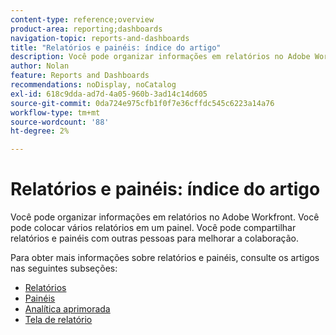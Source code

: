```yaml
---
content-type: reference;overview
product-area: reporting;dashboards
navigation-topic: reports-and-dashboards
title: "Relatórios e painéis: índice do artigo"
description: Você pode organizar informações em relatórios no Adobe Workfront. Você pode colocar vários relatórios em um painel. Você pode compartilhar relatórios e painéis com outras pessoas para melhorar a colaboração.
author: Nolan
feature: Reports and Dashboards
recommendations: noDisplay, noCatalog
exl-id: 618c9dda-ad7d-4a05-960b-3ad14c14d605
source-git-commit: 0da724e975cfb1f0f7e36cffdc545c6223a14a76
workflow-type: tm+mt
source-wordcount: '88'
ht-degree: 2%

---
```



# Relatórios e painéis: índice do artigo

<!--Audited: 01/2024-->

Você pode organizar informações em relatórios no Adobe Workfront. Você pode colocar vários relatórios em um painel. Você pode compartilhar relatórios e painéis com outras pessoas para melhorar a colaboração.

Para obter mais informações sobre relatórios e painéis, consulte os artigos nas seguintes subseções:

* [Relatórios](../reports-and-dashboards/reports/reports-overview.md)
* [Painéis](../reports-and-dashboards/dashboards/dashboards-overview.md)
* [Analítica aprimorada](../enhanced-analytics/enhanced-analytics.md)
* [Tela de relatório](../reports-and-dashboards/reporting-canvas/reporting-canvas.md)
